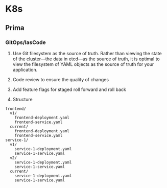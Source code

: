 # K8s

## Prima

### GitOps/IasCode
1. Use Git filesystem as the source of truth. Rather than viewing the state of the cluster—the data in etcd—as the source of truth, it is optimal to view the filesystem of YAML objects as the source of truth for your application.

2. Code review to ensure the quality of changes

3. Add feature flags for staged roll forward and roll back

4. Structure
```
frontend/
  v1/
    frontend-deployment.yaml
    frontend-service.yaml
  current/
    frontend-deployment.yaml
    frontend-service.yaml
service-1/
  v1/
    service-1-deployment.yaml
    service-1-service.yaml
  v2/
    service-1-deployment.yaml
    service-1-service.yaml
  current/
    service-1-deployment.yaml
    service-1-service.yaml
```
